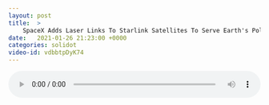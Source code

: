 ```yaml
---
layout: post
title:  >
    SpaceX Adds Laser Links To Starlink Satellites To Serve Earth's Polar Areas
date:   2021-01-26 21:23:00 +0000
categories: solidot
video-id: vdbbtpDyK74
---
```


<audio src="/assets/4a7196910a0446ffd605fa72d508c772.mp3" style="width: 100%;" controls></audio>

